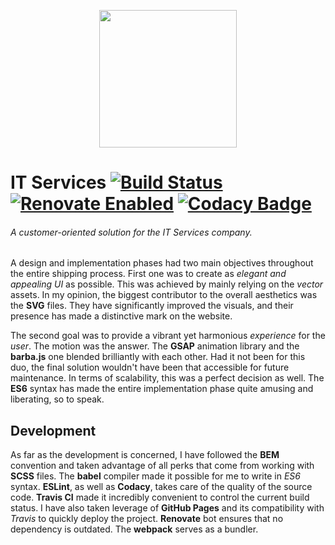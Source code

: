 <p align="center">
  <img src="https://raw.githubusercontent.com/nowakkamil/it-services/dev/master/LandingPage/public/logo-876w.png" width="220" />
</p>

# IT Services [![Build Status](https://travis-ci.com/nowakkamil/it-services.svg?branch=dev%2Fmaster)](https://travis-ci.com/nowakkamil/it-services) [![Renovate Enabled](https://img.shields.io/badge/renovate-enabled-brightgreen.svg)](https://renovatebot.com/) [![Codacy Badge](https://api.codacy.com/project/badge/Grade/8831c3d687284b248abbc715ee82e5a2)](https://www.codacy.com/app/nowakkamil/it-services?utm_source=github.com&amp;utm_medium=referral&amp;utm_content=nowakkamil/it-services&amp;utm_campaign=Badge_Grade)

###### A customer-oriented solution for the IT Services company.

A design and implementation phases had two main objectives throughout the entire shipping process. First one was to create as _elegant and appealing UI_ as possible. This was achieved by mainly relying on the _vector_ assets. In my opinion, the biggest contributor to the overall aesthetics was the **SVG** files. They have significantly improved the visuals, and their presence has made a distinctive mark on the website.

The second goal was to provide a vibrant yet harmonious _experience_ for the _user_. The motion was the answer. The **GSAP** animation library and the **barba.js** one blended brilliantly with each other. Had it not been for this duo, the final solution wouldn't have been that accessible for future maintenance. In terms of scalability, this was a perfect decision as well. The **ES6** syntax has made the entire implementation phase quite amusing and liberating, so to speak.

## Development

As far as the development is concerned, I have followed the **BEM** convention and taken advantage of all perks that come from working with **SCSS** files. The **babel** compiler made it possible for me to write in _ES6_ syntax. **ESLint**, as well as **Codacy**, takes care of the quality of the source code. **Travis CI** made it incredibly convenient to control the current build status. I have also taken leverage of **GitHub Pages** and its compatibility with _Travis_ to quickly deploy the project. **Renovate** bot ensures that no dependency is outdated. The **webpack** serves as a bundler.
